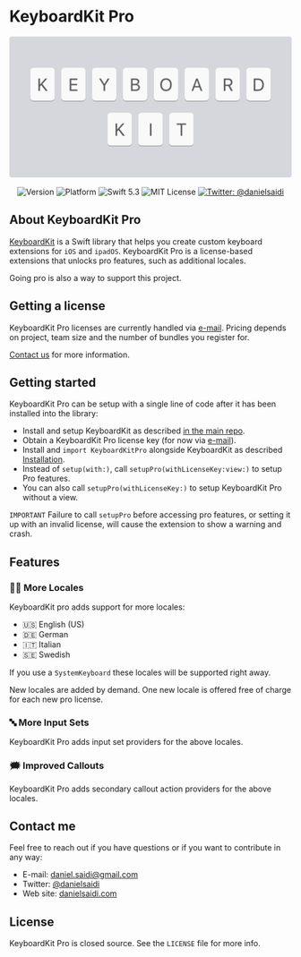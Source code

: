 # KeyboardKit Pro

<p align="center">
    <img src ="Resources/Logo.png" width=600 />
</p>

<p align="center">
    <img src="https://img.shields.io/github/v/release/KeyboardKit/KeyboardKit?color=%2300550&sort=semver" alt="Version" />
    <img src="https://img.shields.io/cocoapods/p/KeyboardKit.svg?style=flat" alt="Platform" />
    <img src="https://img.shields.io/badge/Swift-5.3-orange.svg" alt="Swift 5.3" />
    <img src="https://img.shields.io/github/license/KeyboardKit/KeyboardKit" alt="MIT License" />
    <a href="https://twitter.com/danielsaidi">
        <img src="https://img.shields.io/badge/contact-@danielsaidi-blue.svg?style=flat" alt="Twitter: @danielsaidi" />
    </a>
</p>


## About KeyboardKit Pro

[KeyboardKit][KeyboardKit] is a Swift library that helps you create custom keyboard extensions for `iOS` and `ipadOS`.  KeyboardKit Pro is a license-based extensions that unlocks pro features, such as additional locales. 

Going pro is also a way to support this project.


## Getting a license

KeyboardKit Pro licenses are currently handled via [e-mail][Email]. Pricing depends on project, team size and the number of bundles you register for. 

[Contact us][Email] for more information.


## Getting started

KeyboardKit Pro can be setup with a single line of code after it has been installed into the library:

* Install and setup KeyboardKit as described [in the main repo][KeyboardKit].
* Obtain a KeyboardKit Pro license key (for now via [e-mail][Email]).
* Install and `import KeyboardKitPro` alongside KeyboardKit as described [Installation].
* Instead of `setup(with:)`, call `setupPro(withLicenseKey:view:)` to setup Pro features. 
* You can also call `setupPro(withLicenseKey:)` to setup KeyboardKit Pro without a view.

`IMPORTANT` Failure to call `setupPro` before accessing pro features, or setting it up with an invalid license, will cause the extension to show a warning and crash.


## Features

### 🏳️‍🌈 More Locales

KeyboardKit pro adds support for more locales:

* 🇺🇸 English (US)
* 🇩🇪 German
* 🇮🇹 Italian
* 🇸🇪 Swedish 

If you use a `SystemKeyboard` these locales will be supported right away.

New locales are added by demand. One new locale is offered free of charge for each new pro license.

### 🔤 More Input Sets

KeyboardKit Pro adds input set providers for the above locales.

### 🗯 Improved Callouts

KeyboardKit Pro adds secondary callout action providers for the above locales.


## Contact me

Feel free to reach out if you have questions or if you want to contribute in any way:

* E-mail: [daniel.saidi@gmail.com][Email]
* Twitter: [@danielsaidi][Twitter]
* Web site: [danielsaidi.com][Website]


## License

KeyboardKit Pro is closed source. See the `LICENSE` file for more info.

[KeyboardKit]: https://github.com/KeyboardKit/KeyboardKit

[Installation]: https://github.com/KeyboardKit/KeyboardKit/blob/master/readmes/Installation.md
[Troubleshooting]: https://github.com/KeyboardKit/KeyboardKit/blob/master/readmes/Troubleshooting.md

[Email]: mailto:daniel.saidi@gmail.com
[Twitter]: http://www.twitter.com/danielsaidi
[Website]: http://www.danielsaidi.com
